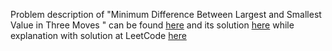 Problem description of "Minimum Difference Between Largest and Smallest Value in Three Moves
" can be found [here](https://leetcode.com/problems/minimum-difference-between-largest-and-smallest-value-in-three-moves/description/) and its solution [here](https://github.com/aurimas13/Solutions-To-Problems/blob/main/LeetCode/Python%20Solutions/Minimum%20Difference%20Between%20Largest%20and%20Smallest%20Value%20in%20Three%20Moves/minimum.py) while explanation with solution at LeetCode [here](https://leetcode.com/problems/minimum-difference-between-largest-and-smallest-value-in-three-moves/solutions/3166619/python-solution/)
